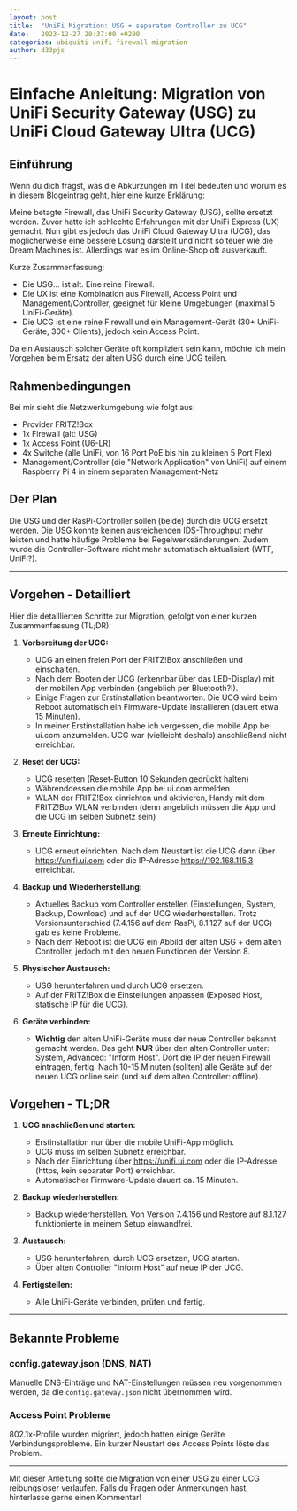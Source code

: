 ```yaml
---
layout: post
title:  "UniFi Migration: USG + separatem Controller zu UCG"
date:   2023-12-27 20:37:00 +0200
categories: ubiquiti unifi firewall migration
author: d33pjs
---
```


# Einfache Anleitung: Migration von UniFi Security Gateway (USG) zu UniFi Cloud Gateway Ultra (UCG)

## Einführung

Wenn du dich fragst, was die Abkürzungen im Titel bedeuten und worum es in diesem Blogeintrag geht, hier eine kurze Erklärung:

Meine betagte Firewall, das UniFi Security Gateway (USG), sollte ersetzt werden. Zuvor hatte ich schlechte Erfahrungen mit der UniFi Express (UX) gemacht. Nun gibt es jedoch das UniFi Cloud Gateway Ultra (UCG), das möglicherweise eine bessere Lösung darstellt und nicht so teuer wie die Dream Machines ist. Allerdings war es im Online-Shop oft ausverkauft.

Kurze Zusammenfassung:
- Die USG... ist alt. Eine reine Firewall.
- Die UX ist eine Kombination aus Firewall, Access Point und Management/Controller, geeignet für kleine Umgebungen (maximal 5 UniFi-Geräte).
- Die UCG ist eine reine Firewall und ein Management-Gerät (30+ UniFi-Geräte, 300+ Clients), jedoch kein Access Point.

Da ein Austausch solcher Geräte oft kompliziert sein kann, möchte ich mein Vorgehen beim Ersatz der alten USG durch eine UCG teilen.

## Rahmenbedingungen

Bei mir sieht die Netzwerkumgebung wie folgt aus:
- Provider FRITZ!Box
- 1x Firewall (alt: USG)
- 1x Access Point (U6-LR)
- 4x Switche (alle UniFi, von 16 Port PoE bis hin zu kleinen 5 Port Flex)
- Management/Controller (die "Network Application" von UniFi) auf einem Raspberry Pi 4 in einem separaten Management-Netz

## Der Plan
Die USG und der RasPi-Controller sollen (beide) durch die UCG ersetzt werden. Die USG konnte keinen ausreichenden IDS-Throughput mehr leisten und hatte häufige Probleme bei Regelwerksänderungen. Zudem wurde die Controller-Software nicht mehr automatisch aktualisiert (WTF, UniFI?).

---

## Vorgehen - Detailliert

Hier die detaillierten Schritte zur Migration, gefolgt von einer kurzen Zusammenfassung (TL;DR):

1. **Vorbereitung der UCG:**
   - UCG an einen freien Port der FRITZ!Box anschließen und einschalten.
   - Nach dem Booten der UCG (erkennbar über das LED-Display) mit der mobilen App verbinden (angeblich per Bluetooth?!).
   - Einige Fragen zur Erstinstallation beantworten. Die UCG wird beim Reboot automatisch ein Firmware-Update installieren (dauert etwa 15 Minuten).
   - In meiner Erstinstallation habe ich vergessen, die mobile App bei ui.com anzumelden. UCG war (vielleicht deshalb) anschließend nicht erreichbar.

2. **Reset der UCG:**
   - UCG resetten (Reset-Button 10 Sekunden gedrückt halten)
   - Währenddessen die mobile App bei ui.com anmelden
   - WLAN der FRITZ!Box einrichten und aktivieren, Handy mit dem FRITZ!Box WLAN verbinden (denn angeblich müssen die App und die UCG im selben Subnetz sein)

3. **Erneute Einrichtung:**
   - UCG erneut einrichten. Nach dem Neustart ist die UCG dann über https://unifi.ui.com oder die IP-Adresse https://192.168.115.3 erreichbar.

4. **Backup und Wiederherstellung:**
   - Aktuelles Backup vom Controller erstellen (Einstellungen, System, Backup, Download) und auf der UCG wiederherstellen. Trotz Versionsunterschied (7.4.156 auf dem RasPi, 8.1.127 auf der UCG) gab es keine Probleme.
   - Nach dem Reboot ist die UCG ein Abbild der alten USG + dem alten Controller, jedoch mit den neuen Funktionen der Version 8.

5. **Physischer Austausch:**
   - USG herunterfahren und durch UCG ersetzen.
   - Auf der FRITZ!Box die Einstellungen anpassen (Exposed Host, statische IP für die UCG).
   
6. **Geräte verbinden:**
   - **Wichtig** den alten UniFi-Geräte muss der neue Controller bekannt gemacht werden. Das geht **NUR** über den alten Controller unter: System, Advanced: "Inform Host". Dort die IP der neuen Firewall eintragen, fertig. Nach 10-15 Minuten (sollten) alle Geräte auf der neuen UCG online sein (und auf dem alten Controller: offline).

## Vorgehen - TL;DR

1. **UCG anschließen und starten:**
   - Erstinstallation nur über die mobile UniFi-App möglich.
   - UCG muss im selben Subnetz erreichbar.
   - Nach der Einrichtung über https://unifi.ui.com oder die IP-Adresse (https, kein separater Port) erreichbar.
   - Automatischer Firmware-Update dauert ca. 15 Minuten.

2. **Backup wiederherstellen:**
   - Backup wiederherstellen. Von Version 7.4.156 und Restore auf 8.1.127 funktionierte in meinem Setup einwandfrei.

3. **Austausch:**
   - USG herunterfahren, durch UCG ersetzen, UCG starten.
   - Über alten Controller "Inform Host" auf neue IP der UCG.

4. **Fertigstellen:**
   - Alle UniFi-Geräte verbinden, prüfen und fertig.

---

## Bekannte Probleme

### config.gateway.json (DNS, NAT)
Manuelle DNS-Einträge und NAT-Einstellungen müssen neu vorgenommen werden, da die `config.gateway.json` nicht übernommen wird.

### Access Point Probleme
802.1x-Profile wurden migriert, jedoch hatten einige Geräte Verbindungsprobleme. Ein kurzer Neustart des Access Points löste das Problem.

---

Mit dieser Anleitung sollte die Migration von einer USG zu einer UCG reibungsloser verlaufen. Falls du Fragen oder Anmerkungen hast, hinterlasse gerne einen Kommentar!
